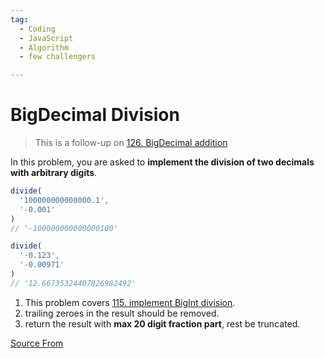 ```yaml
---
tag:
  - Coding
  - JavaScript
  - Algorithm
  - few challengers

---
```

  
# BigDecimal Division

> This is a follow-up on [126\. BigDecimal addition](https://bigfrontend.dev/problem/decimal-addition)

In this problem, you are asked to **implement the division of two decimals with arbitrary digits**.

```js
divide(
  '100000000000000.1', 
  '-0.001'
)
// '-100000000000000100'

divide(
  '-0.123', 
  '-0.00971'
)
// '12.66735324407826982492'
```

1.  This problem covers [115\. implement BigInt division](https://bigfrontend.dev/problem/implement-BigInt-division).
2.  trailing zeroes in the result should be removed.
3.  return the result with **max 20 digit fraction part**, rest be truncated.


[Source From](https://bigfrontend.dev/problem/bigdecimal-division)

  